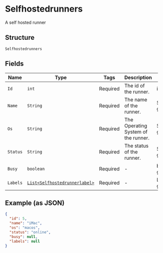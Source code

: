 
# Selfhostedrunners

A self hosted runner

## Structure

`Selfhostedrunners`

## Fields

| Name | Type | Tags | Description | Getter | Setter |
|  --- | --- | --- | --- | --- | --- |
| `Id` | `int` | Required | The id of the runner. | int getId() | setId(int id) |
| `Name` | `String` | Required | The name of the runner. | String getName() | setName(String name) |
| `Os` | `String` | Required | The Operating System of the runner. | String getOs() | setOs(String os) |
| `Status` | `String` | Required | The status of the runner. | String getStatus() | setStatus(String status) |
| `Busy` | `boolean` | Required | - | boolean getBusy() | setBusy(boolean busy) |
| `Labels` | [`List<Selfhostedrunnerlabel>`](../../doc/models/selfhostedrunnerlabel.md) | Required | - | List<Selfhostedrunnerlabel> getLabels() | setLabels(List<Selfhostedrunnerlabel> labels) |

## Example (as JSON)

```json
{
  "id": 5,
  "name": "iMac",
  "os": "macos",
  "status": "online",
  "busy": null,
  "labels": null
}
```

